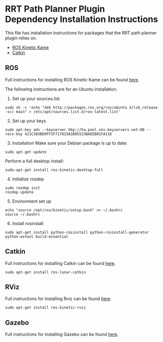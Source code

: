 # RRT Path Planner Plugin Dependency Installation Instructions
This file has installation instructions for packages that the RRT path planner plugin relies on.

- [ROS Kinetic Kame](#ros)
- [Catkin](#catkin)

## ROS
Full instructions for installing ROS Kinetic Kame can be found [here](http://wiki.ros.org/kinetic/Installation).

The following instructions are for an Ubuntu installation.

1. Set up your sources.list
```
sudo sh -c 'echo "deb http://packages.ros.org/ros/ubuntu $(lsb_release -sc) main" > /etc/apt/sources.list.d/ros-latest.list'
```

2. Set up your keys
```http://wiki.ros.org/gtest
sudo apt-key adv --keyserver hkp://ha.pool.sks-keyservers.net:80 --recv-key 421C365BD9FF1F717815A3895523BAEEB01FA116
```

3. Installation
Make sure your Debian package is up to date:
```
sudo apt-get update
```

Perform a full desktop install:
```
sudo-apt-get install ros-kinetic-desktop-full
```

4. Initialize rosdep
```
sudo rosdep init
rosdep update
```

5. Environment set up
```
echo "source /opt/ros/kinetic/setup.bash" >> ~/.bashrc
source ~/.bashrc
```

6. Install rosinstall
```
sudo apt-get install python-rosinstall python-rosinstall-generator python-wstool build-essential
```

## Catkin
Full instructions for installing Catkin can be found [here](www.ros.org/wiki/catkin#Installing_catkin).

```
sudo apt-get install ros-lunar-catkin
```

## RViz
Full instructions for installing Rviz can be found [here](http://wiki.ros.org/rviz/UserGuide#Install_or_build_rviz).

```
sudo apt-get install ros-kinetic-rviz
```

## Gazebo
Full instructions for installing Gazebo can be found [here](http://gazebosim.org/tutorials?cat=install).

